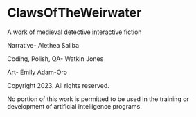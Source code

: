 # ClawsOfTheWeirwater
 A work of medieval detective interactive fiction

 Narrative- Alethea Saliba

 Coding, Polish, QA- Watkin Jones

 Art- Emily Adam-Oro

Copyright 2023. All rights reserved. 

No portion of this work is permitted to be used in the training or development of artificial intelligence programs.
